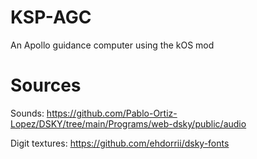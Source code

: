 # KSP-AGC
An Apollo guidance computer using the kOS mod

# Sources

Sounds: https://github.com/Pablo-Ortiz-Lopez/DSKY/tree/main/Programs/web-dsky/public/audio

Digit textures: https://github.com/ehdorrii/dsky-fonts
